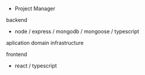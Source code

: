 - Project Manager

backend
- node / express / mongodb / mongoose / typescript

aplication
domain
infrastructure

frontend
- react / typescript